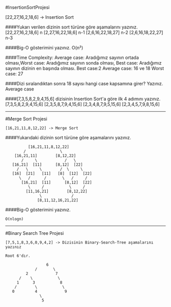 #InsertionSortProjesi

[22,27,16,2,18,6] -> Insertion Sort

####Yukarı verilen dizinin sort türüne göre aşamalarını yazınız.
     [22,27,16,2,18,6] n
     [2,27,16,22,18,6] n-1
     [2,6,16,22,18,27] n-2
     [2,6,16,18,22,27] n-3

####Big-O gösterimini yazınız.
    O(n²)

####Time Complexity: Average case: Aradığımız sayının ortada olması,Worst case: Aradığımız sayının sonda olması, Best case: Aradığımız sayının dizinin en başında olması.
    Best case:2
    Average case: 16 ve 18
    Worst case: 27

####Dizi sıralandıktan sonra 18 sayısı hangi case kapsamına girer? Yazınız.
    Average case

####[7,3,5,8,2,9,4,15,6] dizisinin Insertion Sort'a göre ilk 4 adımını yazınız.
     [7,3,5,8,2,9,4,15,6]
     [2,3,5,8,7,9,4,15,6]
     [2,3,4,8,7,9,5,15,6]
     [2,3,4,5,7,9,8,15,6]

-------
#Merge Sort Projesi

    [16,21,11,8,12,22] -> Merge Sort

####Yukarıdaki dizinin sort türüne göre aşamalarını yazınız.

              [16,21,11,8,12,22]
            /               \
        [16,21,11]        [8,12,22]
           /     \            /   \
       [16,21]  [11]      [8,12]  [22]
         /   \     \        /  \     \
       [16]  [21]   [11]   [8]  [12]  [22]
          \   /      /       \   /     /
           [16,21]  [11]      [8,12]  [22]
              \     /           \     /
             [11,16,21]        [8,12,22]
                   \             /
                  [8,11,12,16,21,22]

####Big-O gösterimini yazınız.

    O(nlogn)
-----

#Binary Search Tree Projesi

    [7,5,1,8,3,6,0,9,4,2] -> Dizisinin Binary-Search-Tree aşamalarını yazınız

    Root 6'dır.
                          
                      6
                 /       \
             2            7
          /    \           \
         1      3           8
        /        \           \
       0         4            9
                   \  
                    5 